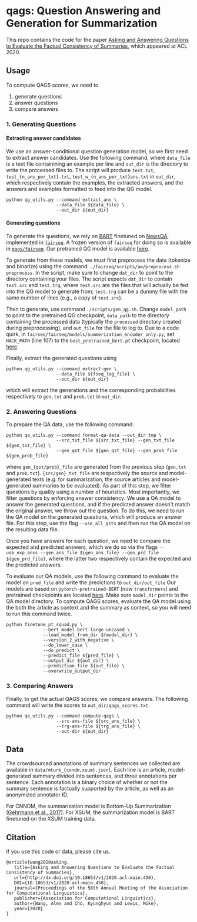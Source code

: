# qags: Question Answering and Generation for Summarization

This repo contains the code for the paper [Asking and Answering Questions to Evaluate the Factual Consistency of Summaries](https://arxiv.org/abs/2004.04228), which appeared at ACL 2020.


## Usage

To compute QAGS scores, we need to

1. generate questions
2. answer questions
3. compare answers


### 1. Generating Questions


#### Extracting answer candidates

We use an answer-conditional question generation model, so we first need to extract answer candidates.
Use the following command, where `data_file` is a text file containining an example per line and
`out_dir` is the directory to write the processed files to.
The script will produce `test.txt`, `test_{n_ans_per_txt}.txt`, `test_w_{n_ans_per_txt}ans.txt` 
in `out_dir`, which respectively contain the examples, the extracted answers, and the answers and examples formatted to
feed into the QG model.

```
python qg_utils.py --command extract_ans \
                   --data_file ${data_file} \
                   --out_dir ${out_dir}
```


#### Generating questions

To generate the questions, we rely on [BART](https://arxiv.org/abs/1910.13461) finetuned on [NewsQA](https://arxiv.org/abs/1611.09830), implemented in [`fairseq`](https://github.com/pytorch/fairseq).
A frozen version of `fairseq` for doing so is available in [`qags/fairseq`](https://github.com/W4ngatang/qags/fairseq).
Our pretrained QG model is available [here](https://www.dropbox.com/sh/ocke4c2zmrv8r7x/AAAiTmUS1yxYUJYDE5WBSiFia?dl=0).

To generate from these models, we must first preprocess the data (tokenize and binarize) using the command:
`./fairseq/scripts/aw/preprocess.sh preprocess`.
In the script, make sure to change `dat_dir` to point to the directory containing your files.
The script expects `dat_dir` to contain `test.src` and `test.trg`, where `test.src` are the files that will actually 
be fed into the QG model to generate from; `test.trg` can be a dummy file with the same number of lines (e.g., a copy of `test.src`).

Then to generate, use command `./scripts/gen_qg.sh`. 
Change `model_path` to point to the pretrained QG checkpoint,
`data_path` to the directory containing the processed data (typically the `processed` directory created during preprocessing),
and `out_file` for the file to log to.
Due to a code quirk, in `fairseq/fairseq/models/summerization_encoder_only.py`, set `HACK_PATH` (line 107) to the `best_pretrained_bert.pt` checkpoint, located [here](https://www.dropbox.com/sh/ocke4c2zmrv8r7x/AAAiTmUS1yxYUJYDE5WBSiFia?dl=0).

Finally, extract the generated questions using 

```
python qg_utils.py --command extract-gen \
                   --data_file ${fseq_log_file} \
                   --out_dir ${out_dir}
```

which will extract the generations and the corresponding probabilities respectively to `gen.txt` and `prob.txt` in `out_dir`.


### 2. Answering Questions

To prepare the QA data, use the following command: 

```
python qa_utils.py --command format-qa-data --out_dir tmp \
                   --src_txt_file ${src_txt_file} --gen_txt_file ${gen_txt_file} \
                   --gen_qst_file ${gen_qst_file} --gen_prob_file ${gen_prob_file} 
```

where `gen_{qst/prob}_file` are generated from the previous step (`gen.txt` and `prob.txt`).
`{src/gen}_txt_file` are respectively the source and model-generated texts 
(e.g. for summarization, the source articles and model-generated summaries to be evaluated).
As part of this step, we filter questions by quality using a number of heuristics.
Most importantly, we filter questions by enforcing answer consistency: 
We use a QA model to answer the generated questions, and if the predicted answer doesn't match the original answer, we throw out the question.
To do this, we need to run the QA model on the generated questions, which will produce an answer file.
For this step, use the flag `--use_all_qsts` and then run the QA model on the resulting data file.

Once you have answers for each question, we need to compare the expected and predicted answers, 
which we do so  via the flags `--use_exp_anss --gen_ans_file ${gen_ans_file} --gen_prd_file ${gen_prd_file}`,
where the latter two respectively contain the expected and the predicted answers.

To evaluate our QA models, use the following command to evaluate the model on `pred_file` and write the predictions to `out_dir/out_file`
Our models are based on `pytorch-pretrained-BERT` (now `transformers`) and pretrained checkpoints are located [here](https://www.dropbox.com/sh/ocke4c2zmrv8r7x/AAAiTmUS1yxYUJYDE5WBSiFia?dl=0).
Make sure `model_dir` points to the QA model directory.
To compute QAGS scores, evaluate the QA model using the both the article as context and the summary as context, so you will need to run this command twice.


```
python finetune_pt_squad.py \
              --bert_model bert-large-uncased \
              --load_model_from_dir ${model_dir} \
              --version_2_with_negative \
              --do_lower_case \
              --do_predict \
              --predict_file ${pred_file} \
              --output_dir ${out_dir} \
              --prediction_file ${out_file} \
              --overwrite_output_dir
```



### 3. Comparing Answers

Finally, to get the actual QAGS scores, we compare answers.
The following command will write the scores to `out_dir/qags_scores.txt`.

```
python qa_utils.py --command compute-qags \
                   --src-ans-file ${src_ans_file} \
                   --trg-ans-file ${trg_ans_file} \
                   --out-dir ${out_dir}
```



## Data

The crowdsourced annotations of summary sentences we collected are available in `data/mturk_{cnndm,xsum}.jsonl`.
Each line is an article, model-generated summary divided into sentences, and three annotations per sentence.
Each annotation is a binary choice of whether or not the summary sentence is factually supported by the article, 
as well as an anonymized annotator ID.

For CNNDM, the summarization model is Bottom-Up Summarization ([Gehrmann et al., 2017](https://arxiv.org/abs/1808.10792)).
For XSUM, the summarization model is BART finetuned on the XSUM training data.



## Citation

If you use this code or data, please cite us.

```
@article{wang2020asking,
   title={Asking and Answering Questions to Evaluate the Factual Consistency of Summaries},
   url={http://dx.doi.org/10.18653/v1/2020.acl-main.450},
   DOI={10.18653/v1/2020.acl-main.450},
   journal={Proceedings of the 58th Annual Meeting of the Association for Computational Linguistics},
   publisher={Association for Computational Linguistics},
   author={Wang, Alex and Cho, Kyunghyun and Lewis, Mike},
   year={2020}
}
```
